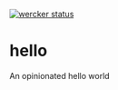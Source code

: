 [![wercker status](https://app.wercker.com/status/895cc1a1cd47158f7e8be0b6e9a2bb79/m "wercker status")](https://app.wercker.com/project/bykey/895cc1a1cd47158f7e8be0b6e9a2bb79)
# hello
An opinionated hello world
